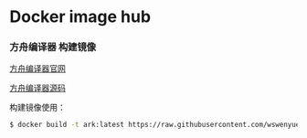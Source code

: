 # Docker image hub

### 方舟编译器 构建镜像

[方舟编译器官网](https://www.openarkcompiler.cn/home)

[方舟编译器源码](https://code.opensource.huaweicloud.com/HarmonyOS/OpenArkCompiler/home)


构建镜像使用：
```sh
$ docker build -t ark:latest https://raw.githubusercontent.com/wswenyue/dockerHub/master/ark.dockerfile
```
